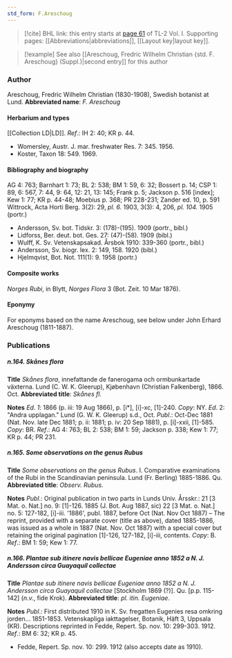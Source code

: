 ```yaml
---
std_form: F.Areschoug
---
```


> [!cite] BHL link: this entry starts at [page 61](https://www.biodiversitylibrary.org/page/33120192) of TL-2 Vol. I.
> Supporting pages: [[Abbreviations|abbreviations]], [[Layout key|layout key]].

> [!example] See also [[Areschoug, Fredric Wilhelm Christian {std. F. Areschoug} (Suppl.)|second entry]] for this author

### Author

Areschoug, Fredric Wilhelm Christian (1830-1908), Swedish botanist at Lund. 
**Abbreviated name**: *F. Areschoug*

#### Herbarium and types

[[Collection LD|LD]].
*Ref*.: IH 2: 40; KR p. 44.
- Womersley, Austr. J. mar. freshwater Res. 7: 345. 1956.
- Koster, Taxon 18: 549. 1969.

#### Bibliography and biography

AG 4: 763; Barnhart 1: 73; BL 2: 538; BM 1: 59, 6: 32; Bossert p. 14; CSP 1: 89, 6: 567, 7: 44, 9: 64, 12: 21, 13: 145; Frank p. 5; Jackson p. 516 \[index\]; Kew 1: 77; KR p. 44-48; Moebius p. 368; PR 228-231; Zander ed. 10, p. 591 Wittrock, Acta Horti Berg. 3(2): 29, *pl. 6.* 1903, 3(3): 4, 206, *pl. 104.* 1905 (portr.)
- Andersson, Sv. bot. Tidskr. 3: (178)-(195). 1909 (portr., bibl.)
- Lidforss, Ber. deut. bot. Ges. 27: (47)-(58). 1909 (bibl.)
- Wulff, K. Sv. Vetenskapsakad. Årsbok 1910: 339-360 (portr., bibl.)
- Andersson, Sv. biogr. lex. 2: 149, 158. 1920 (bibl.)
- Hjelmqvist, Bot. Not. 111(1): 9. 1958 (portr.)

#### Composite works

*Norges Rubi*, in Blytt, *Norges Flora* 3 (Bot. Zeit. 10 Mar 1876).

#### Eponymy

For eponyms based on the name Areschoug, see below under John Erhard Areschoug (1811-1887).

### Publications

##### n.164. Skånes flora

**Title**
*Skånes flora*, innefattande de fanerogama och ormbunkartade växterna. Lund (C. W. K. Gleerup), Kjøbenhavn (Christian Falkenberg), 1866. Oct.
**Abbreviated title**: *Skånes fl.*

**Notes**
*Ed. 1*: 1866 (p. iii: 19 Aug 1866), p. \[i\*\], \[i\]-xc, \[1\]-240. *Copy*: NY.
*Ed*. 2: "Andra upplagan." Lund (G. W. K. Gleerup) s.d., Oct.
*Publ*.: Oct-Dec 1881 (Nat. Nov. late Dec 1881; p. ii: 1881; p. iv: 20 Sep 1881), p. \[i\]-xxii, \[1\]-585. *Copy*: BR.
*Ref*.: AG 4: 763; BL 2: 538; BM 1: 59; Jackson p. 338; Kew 1: 77; KR p. 44; PR 231.

##### n.165. Some observations on the genus Rubus

**Title**
*Some observations on the genus Rubus*. I. Comparative examinations of the Rubi in the Scandinavian peninsula. Lund (Fr. Berling) 1885-1886. Qu.
**Abbreviated title**: *Observ. Rubus*.

**Notes**
*Publ*.: Original publication in two parts in Lunds Univ. Årsskr.: 21 \[3 Mat. o. Nat.\] no. 9: \[1\]-126. 1885 (J. Bot. Aug 1887, sic) 22 \[3 Mat. o. Nat.\] no. 5: 127-182, \[i\]-iii. '1886', publ. 1887, before Oct (Nat. Nov Oct 1887) – The reprint, provided with a separate cover (title as above), dated 1885-1886, was issued as a whole in 1887 (Nat. Nov. Oct 1887) with a special cover but retaining the original pagination \[1\]-126, 127-182, \[i\]-iii, contents. *Copy*: B.
*Ref*.: BM 1: 59; Kew 1: 77.

##### n.166. Plantae sub itinere navis bellicae Eugeniae anno 1852 a N. J. Andersson circa Guayaquil collectae

**Title**
*Plantae sub itinere navis bellicae Eugeniae anno 1852 a N. J. Andersson circa Guayaquil collectae* \[Stockholm 1869 (?)\]. Qu. \[p.p. 115-142\] (*n.v.*, fide Krok).
**Abbreviated title**: *pl. itin. Eugeniae*.

**Notes**
*Publ*.: First distributed 1910 in K. Sv. fregatten Eugenies resa omkring jorden... 1851-1853. Vetenskapliga iakttagelser, Botanik, Häft 3, Uppsala (KR). Descriptions reprinted in Fedde, Repert. Sp. nov. 10: 299-303. 1912.
*Ref*.: BM 6: 32; KR p. 45.
- Fedde, Repert. Sp. nov. 10: 299. 1912 (also accepts date as 1910).

